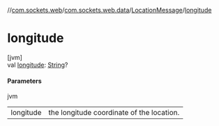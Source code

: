 //[com.sockets.web](../../../index.md)/[com.sockets.web.data](../index.md)/[LocationMessage](index.md)/[longitude](longitude.md)

# longitude

[jvm]\
val [longitude](longitude.md): [String](https://kotlinlang.org/api/latest/jvm/stdlib/kotlin/-string/index.html)?

#### Parameters

jvm

| | |
|---|---|
| longitude | the longitude coordinate of the location. |
